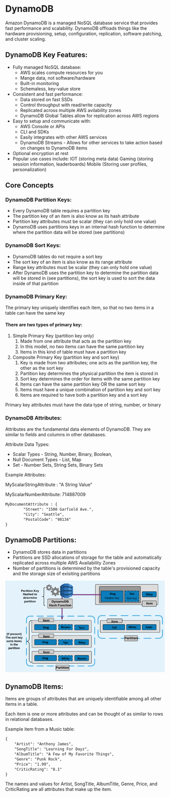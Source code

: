 # DynamoDB

Amazon DynamoDB is a managed NoSQL database service that provides fast performance and scalability. DynamoDB offloads things like the hardware provisioning, setup, configuration, replication, software patching, and cluster scaling.

## DynamoDB Key Features:

* Fully managed NoSQL database: 
  * AWS scales compute resources for you 
  * Mange data, not software/hardware 
  * Built-in monitoring 
  * Schemaless, key-value store 
* Consistent and fast performance: 
  * Data stored on fast SSDs 
  * Control throughput with read/write capacity 
  * Replicated across multiple AWS avilability zones 
  * DynamoDB Global Tables allow for replication across AWS regions 
* Easy to setup and communicate with: 
  * AWS Console or APIs 
  * CLI and SDKs 
  * Easily integrates with other AWS services 
  * DynamoDB Streams - Allows for other services to take action based on changes to DynamoDB items 
* Optional encryption at rest 
* Popular use cases include: IOT \(storing meta data\) Gaming \(storing session information, leaderboards\) Mobile \(Storing user profiles, personalization\)

## Core Concepts

### DynamoDB Partition Keys:

* Every DynamoDB table requires a partition key 
* The partition key of an item is also know as its hash attribute 
* Partition key attributes must be scalar \(they can only hold one value\) 
* DynamoDB uses partitions keys in an internal hash function to determine where the partition data will be stored \(see partitions\)

### DynamoDB Sort Keys:

* DynamoDB tables do not require a sort key 
* The sort key of an item is also know as its range attribute 
* Range key attributes must be scalar \(they can only hold one value\) 
* After DynamoDB uses the partition key to determine the partition data will be stored in \(see partitions\), the sort key is used to sort the data inside of that partition

### DynamoDB Primary Key:

The primary key uniquely identifies each item, so that no two items in a table can have the same key

#### There are two types of primary key: 

1. Simple Primary Key \(partition key only\)
   1. Made from one attribute that acts as the partition key 
   2. In this model, no two items can have the same partition key 
   3. Items in this kind of table must have a partition key
2. Composite Primary Key \(partition key and sort key\) 
   1. Key is made from two attributes; one acts as the partition key, the other as the sort key 
   2. Partition key determines the physical partition the item is stored in 
   3. Sort key determines the order for items with the same partition key 
   4. Items can have the same partition key OR the same sort key 
   5. Items must have a unique combination of partition key and sort key 
   6. Items are required to have both a partition key and a sort key

Primary key attributes must have the data type of string, number, or binary

### DynamoDB Attributes:

Attributes are the fundamental data elements of DynamoDB. They are similar to fields and columns in other databases.

Attribute Data Types: 

* Scalar Types - String, Number, Binary, Boolean, 
* Null Document Types - List, Map 
* Set - Number Sets, String Sets, Binary Sets

Example Attributes: 

MyScalarStringAttribute : "A String Value"

MyScalarNumberAttribute: 714887009

```text
MyDocumentAttribute : {
		"Street": "1500 Garfield Ave.",
		"City": "Seattle",
		"PostalCode": "98134"
}
```

## DynamoDB Partitions:

* DynamoDB stores data in partitions 
* Partitions are SSD allocations of storage for the table and automatically replicated across multiple AWS Availability Zones 
* Number of partitions is determined by the table's provisioned capacity and the storage size of exisiting partitions

![](../../../.gitbook/assets/image%20%2813%29.png)

## DynamoDB Items:

Items are groups of attributes that are uniquely identifiable among all other items in a table.

Each item is one or more attributes and can be thought of as similar to rows in relational databases.

Example item from a Music table: 

```text
{       
    "Artist": "Anthony James",
    "SongTitle": "Learning For Dayz",
    "AlbumTitle": "A Few of My Favorite Things",
    "Genre": "Punk Rock",
    "Price": "1.99",
    "CriticRating": "8.1"
}
```

The names and values for Artist, SongTitle, AlbumTitle, Genre, Price, and CriticRating are all attributes that make up the item.



